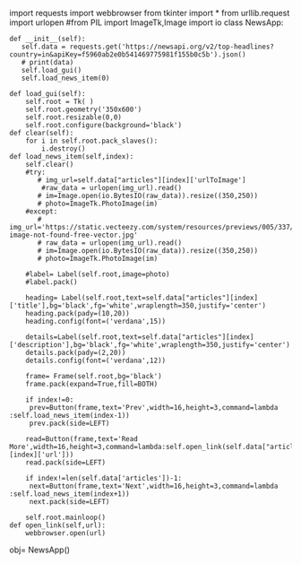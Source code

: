 
import requests
import webbrowser
from tkinter import *
from urllib.request import urlopen
#from PIL import ImageTk,Image
import io
class NewsApp:

    def __init__(self):
       self.data = requests.get('https://newsapi.org/v2/top-headlines?country=in&apiKey=f5960ab2e0b541469775981f155b0c5b').json()
       # print(data)
       self.load_gui()
       self.load_news_item(0)
        
    def load_gui(self):
        self.root = Tk( )
        self.root.geometry('350x600')
        self.root.resizable(0,0)
        self.root.configure(background='black')
    def clear(self):
        for i in self.root.pack_slaves():
            i.destroy()
    def load_news_item(self,index):
        self.clear()
        #try:
           # img_url=self.data["articles"][index]['urlToImage']
            #raw_data = urlopen(img_url).read()
           # im=Image.open(io.BytesIO(raw_data)).resize((350,250))
           # photo=ImageTk.PhotoImage(im)
        #except:
           # img_url='https://static.vecteezy.com/system/resources/previews/005/337/799/original/icon-image-not-found-free-vector.jpg'
           # raw_data = urlopen(img_url).read()
           # im=Image.open(io.BytesIO(raw_data)).resize((350,250))
           # photo=ImageTk.PhotoImage(im)

        #label= Label(self.root,image=photo)
        #label.pack()

        heading= Label(self.root,text=self.data["articles"][index]['title'],bg='black',fg='white',wraplength=350,justify='center')
        heading.pack(pady=(10,20))
        heading.config(font=('verdana',15))

        details=Label(self.root,text=self.data["articles"][index]['description'],bg='black',fg='white',wraplength=350,justify='center')
        details.pack(pady=(2,20))
        details.config(font=('verdana',12))

        frame= Frame(self.root,bg='black')
        frame.pack(expand=True,fill=BOTH)

        if index!=0:
         prev=Button(frame,text='Prev',width=16,height=3,command=lambda :self.load_news_item(index-1))
         prev.pack(side=LEFT)

        read=Button(frame,text='Read More',width=16,height=3,command=lambda:self.open_link(self.data["articles"][index]['url']))
        read.pack(side=LEFT)

        if index!=len(self.data['articles'])-1:
         next=Button(frame,text='Next',width=16,height=3,command=lambda :self.load_news_item(index+1))
         next.pack(side=LEFT)

        self.root.mainloop()
    def open_link(self,url):
        webbrowser.open(url)


obj= NewsApp()
